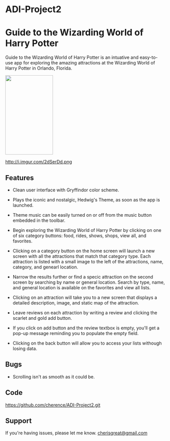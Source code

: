 # ADI-Project2

Guide to the Wizarding World of Harry Potter
============

Guide to the Wizarding World of Harry Potter is an intuative and easy-to-use app for exploring the amazing attractions at the Wizarding World of Harry Potter in Orlando, Florida.

<html>
<body>
<img src="http://i.imgur.com/2dSerDd.png" width = "150" height = "250">
</body>
</html>

http://i.imgur.com/2dSerDd.png


Features
--------

- Clean user interface with Gryffindor color scheme.

- Plays the iconic and nostalgic, Hedwig's Theme, as soon as the app is launched.

- Theme music can be easily turned on or off from the music button embedded in the toolbar.   

- Begin exploring the Wizarding World of Harry Potter by clicking on one of six category buttons: food, rides, shows, shops, view all, and favorites. 

- Clicking on a category button on the home screen will launch a new screen with all the attractions that match that category type. Each attraction is listed with a small image to the left of the attractions, name, category, and genearl location.

- Narrow the results further or find a specic attraction on the second screen by searching by name or general location. Search by type, name, and general location is available on the favorites and view all lists. 

- Clicking on an attraction will take you to a new screen that displays a detailed description, image, and static map of the attraction.

- Leave reviews on each attraction by writing a review and clicking the scarlet and gold add button. 

- If you click on add button and the review textbox is empty, you'll get a pop-up message reminding you to populate the empty field.

- Clicking on the back button will allow you to access your lists withough losing data.


Bugs
----

- Scrolling isn't as smooth as it could be.


Code
----
https://github.com/cherence/ADI-Project2.git


Support
-------

If you're having issues, please let me know. 
cherisgreat@gmail.com





